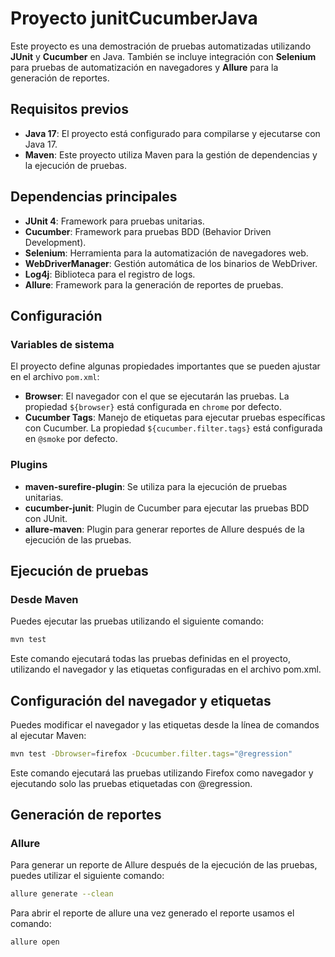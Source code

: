 # Proyecto junitCucumberJava

Este proyecto es una demostración de pruebas automatizadas utilizando **JUnit** y **Cucumber** en Java. También se
incluye integración con **Selenium** para pruebas de automatización en navegadores y **Allure** para la generación de
reportes.

## Requisitos previos

- **Java 17**: El proyecto está configurado para compilarse y ejecutarse con Java 17.
- **Maven**: Este proyecto utiliza Maven para la gestión de dependencias y la ejecución de pruebas.

## Dependencias principales

- **JUnit 4**: Framework para pruebas unitarias.
- **Cucumber**: Framework para pruebas BDD (Behavior Driven Development).
- **Selenium**: Herramienta para la automatización de navegadores web.
- **WebDriverManager**: Gestión automática de los binarios de WebDriver.
- **Log4j**: Biblioteca para el registro de logs.
- **Allure**: Framework para la generación de reportes de pruebas.

## Configuración

### Variables de sistema

El proyecto define algunas propiedades importantes que se pueden ajustar en el archivo `pom.xml`:

- **Browser**: El navegador con el que se ejecutarán las pruebas. La propiedad `${browser}` está configurada en `chrome`
  por defecto.
- **Cucumber Tags**: Manejo de etiquetas para ejecutar pruebas específicas con Cucumber. La
  propiedad `${cucumber.filter.tags}` está configurada en `@smoke` por defecto.

### Plugins

- **maven-surefire-plugin**: Se utiliza para la ejecución de pruebas unitarias.
- **cucumber-junit**: Plugin de Cucumber para ejecutar las pruebas BDD con JUnit.
- **allure-maven**: Plugin para generar reportes de Allure después de la ejecución de las pruebas.

## Ejecución de pruebas

### Desde Maven

Puedes ejecutar las pruebas utilizando el siguiente comando:

```bash
mvn test
````

Este comando ejecutará todas las pruebas definidas en el proyecto, utilizando el navegador y las etiquetas configuradas
en el archivo pom.xml.

## Configuración del navegador y etiquetas

Puedes modificar el navegador y las etiquetas desde la línea de comandos al ejecutar Maven:

```bash
mvn test -Dbrowser=firefox -Dcucumber.filter.tags="@regression"
````

Este comando ejecutará las pruebas utilizando Firefox como navegador y ejecutando solo las pruebas etiquetadas con
@regression.

## Generación de reportes

### Allure

Para generar un reporte de Allure después de la ejecución de las pruebas, puedes utilizar el siguiente comando:

````bash
allure generate --clean
````

Para abrir el reporte de allure una vez generado el reporte usamos el comando:

````bash
allure open
````